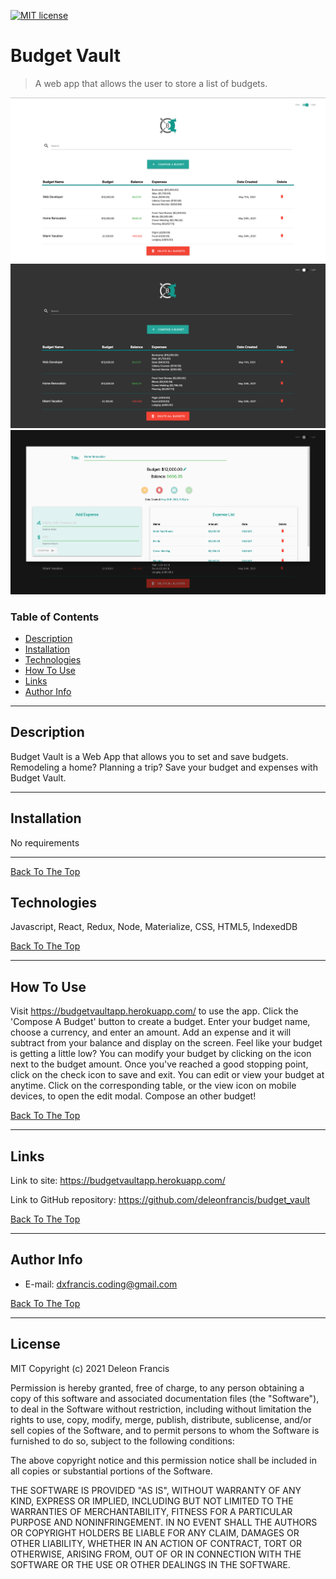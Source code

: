 [![MIT license](https://img.shields.io/badge/License-MIT-blue.svg)](https://lbesson.mit-license.org/)
# Budget Vault

> A web app that allows the user to store a list of budgets.

![](src/images/Screenshots/light_screen_shot.png)
![](src/images/Screenshots/dark_screen_shot.png)
![](src/images/Screenshots/edit_screen_shot.png)

### Table of Contents

- [Description](#description)
- [Installation](#installation)
- [Technologies](#technologies)
- [How To Use](#how-to-use)
- [Links](#links)
- [Author Info](#author-info)

---

## Description
Budget Vault is a Web App that allows you to set and save budgets.
Remodeling a home? Planning a trip?
Save your budget and expenses with Budget Vault.

---

## Installation
No requirements

---
[Back To The Top](#read-me-template)

## Technologies
Javascript, React, Redux, Node, Materialize, CSS, HTML5, IndexedDB

[Back To The Top](#read-me-template)

---

## How To Use
Visit https://budgetvaultapp.herokuapp.com/ to use the app. Click the 'Compose A Budget' button to create a budget. Enter your budget name, choose a currency, and enter an amount. Add an expense and it will subtract from your balance and display on the screen. Feel like your budget is getting a little low? You can modify your budget by clicking on the icon next to the budget amount. Once you've reached a good stopping point, click on the check icon to save and exit. You can edit or view your budget at anytime. Click on the corresponding table, or the view icon on mobile devices, to open the edit modal. Compose an other budget!
   
   [Back To The Top](#read-me-template)
   
---

## Links

Link to site:
https://budgetvaultapp.herokuapp.com/

Link to GitHub repository:
https://github.com/deleonfrancis/budget_vault

[Back To The Top](#read-me-template)

---

## Author Info

- E-mail: dxfrancis.coding@gmail.com

[Back To The Top](#read-me-template)

---

## License

MIT
Copyright (c) 2021 Deleon Francis

Permission is hereby granted, free of charge, to any person obtaining a copy
of this software and associated documentation files (the "Software"), to deal
in the Software without restriction, including without limitation the rights
to use, copy, modify, merge, publish, distribute, sublicense, and/or sell
copies of the Software, and to permit persons to whom the Software is
furnished to do so, subject to the following conditions:

The above copyright notice and this permission notice shall be included in all
copies or substantial portions of the Software.

THE SOFTWARE IS PROVIDED "AS IS", WITHOUT WARRANTY OF ANY KIND, EXPRESS OR
IMPLIED, INCLUDING BUT NOT LIMITED TO THE WARRANTIES OF MERCHANTABILITY,
FITNESS FOR A PARTICULAR PURPOSE AND NONINFRINGEMENT. IN NO EVENT SHALL THE
AUTHORS OR COPYRIGHT HOLDERS BE LIABLE FOR ANY CLAIM, DAMAGES OR OTHER
LIABILITY, WHETHER IN AN ACTION OF CONTRACT, TORT OR OTHERWISE, ARISING FROM,
OUT OF OR IN CONNECTION WITH THE SOFTWARE OR THE USE OR OTHER DEALINGS IN THE
SOFTWARE.
